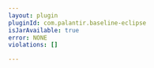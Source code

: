 ```yaml
---
layout: plugin
pluginId: com.palantir.baseline-eclipse
isJarAvailable: true
error: NONE
violations: []

---
```


